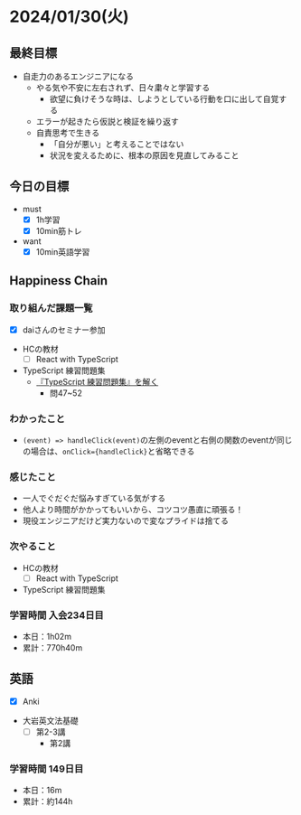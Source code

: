 # 2024/01/30(火)

## 最終目標

- 自走力のあるエンジニアになる
  - やる気や不安に左右されず、日々粛々と学習する
    - 欲望に負けそうな時は、しようとしている行動を口に出して自覚する
  - エラーが起きたら仮説と検証を繰り返す
  - 自責思考で生きる
    - 「自分が悪い」と考えることではない
    - 状況を変えるために、根本の原因を見直してみること

## 今日の目標

- must
  - [x] 1h学習
  - [x] 10min筋トレ
- want
  - [x] 10min英語学習

## Happiness Chain

### 取り組んだ課題一覧

- [x] daiさんのセミナー参加

- HCの教材
  - [ ] React with TypeScript

- TypeScript 練習問題集
  - [『TypeScript 練習問題集』を解く](https://zenn.dev/wsigma21/scraps/1b44959c0d813f)
    - 問47~52

### わかったこと

- `(event) => handleClick(event)`の左側のeventと右側の関数のeventが同じの場合は、`onClick={handleClick}`と省略できる

### 感じたこと

- 一人でぐだぐだ悩みすぎている気がする
- 他人より時間がかかってもいいから、コツコツ愚直に頑張る！
- 現役エンジニアだけど実力ないので変なプライドは捨てる

### 次やること

- HCの教材
  - [ ] React with TypeScript

- TypeScript 練習問題集

### 学習時間 入会234日目

- 本日：1h02m
- 累計：770h40m

## 英語

- [x] Anki
- 大岩英文法基礎
  - [ ] 第2-3講
    - 第2講

### 学習時間 149日目

- 本日：16m
- 累計：約144h
